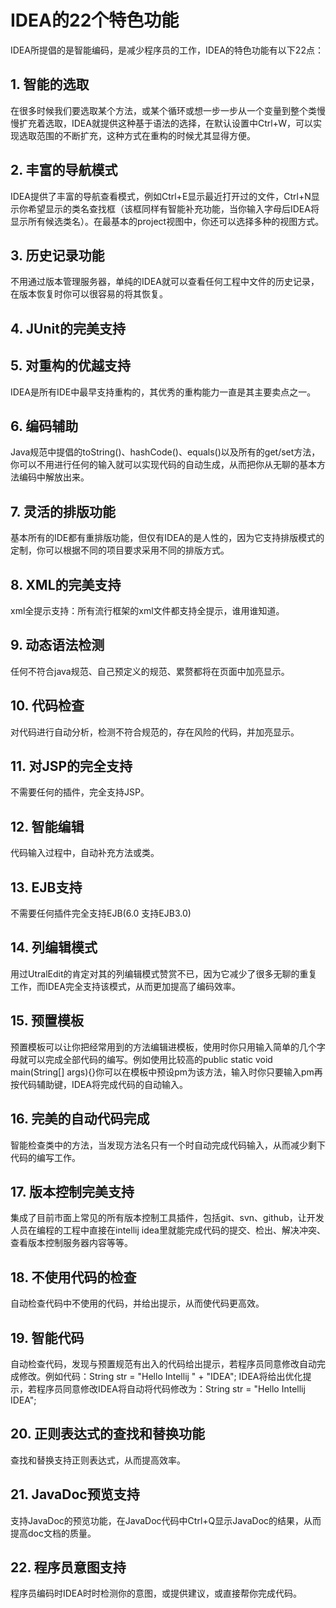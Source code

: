 # IDEA的22个特色功能

IDEA所提倡的是智能编码，是减少程序员的工作，IDEA的特色功能有以下22点：

## 1. 智能的选取

在很多时候我们要选取某个方法，或某个循环或想一步一步从一个变量到整个类慢慢扩充着选取，IDEA就提供这种基于语法的选择，在默认设置中Ctrl+W，可以实现选取范围的不断扩充，这种方式在重构的时候尤其显得方便。

## 2. 丰富的导航模式

IDEA提供了丰富的导航查看模式，例如Ctrl+E显示最近打开过的文件，Ctrl+N显示你希望显示的类名查找框（该框同样有智能补充功能，当你输入字母后IDEA将显示所有候选类名）。在最基本的project视图中，你还可以选择多种的视图方式。

## 3. 历史记录功能

不用通过版本管理服务器，单纯的IDEA就可以查看任何工程中文件的历史记录，在版本恢复时你可以很容易的将其恢复。

## 4. JUnit的完美支持

## 5. 对重构的优越支持

IDEA是所有IDE中最早支持重构的，其优秀的重构能力一直是其主要卖点之一。

## 6. 编码辅助

Java规范中提倡的toString()、hashCode()、equals()以及所有的get/set方法，你可以不用进行任何的输入就可以实现代码的自动生成，从而把你从无聊的基本方法编码中解放出来。

## 7. 灵活的排版功能

基本所有的IDE都有重排版功能，但仅有IDEA的是人性的，因为它支持排版模式的定制，你可以根据不同的项目要求采用不同的排版方式。

## 8. XML的完美支持

xml全提示支持：所有流行框架的xml文件都支持全提示，谁用谁知道。

## 9. 动态语法检测

任何不符合java规范、自己预定义的规范、累赘都将在页面中加亮显示。

## 10. 代码检查

对代码进行自动分析，检测不符合规范的，存在风险的代码，并加亮显示。

## 11. 对JSP的完全支持

不需要任何的插件，完全支持JSP。

## 12. 智能编辑

代码输入过程中，自动补充方法或类。

## 13. EJB支持

不需要任何插件完全支持EJB(6.0 支持EJB3.0)

## 14. 列编辑模式

用过UtralEdit的肯定对其的列编辑模式赞赏不已，因为它减少了很多无聊的重复工作，而IDEA完全支持该模式，从而更加提高了编码效率。

## 15. 预置模板

预置模板可以让你把经常用到的方法编辑进模板，使用时你只用输入简单的几个字母就可以完成全部代码的编写。例如使用比较高的public static void main(String[] args){}你可以在模板中预设pm为该方法，输入时你只要输入pm再按代码辅助键，IDEA将完成代码的自动输入。

## 16. 完美的自动代码完成

智能检查类中的方法，当发现方法名只有一个时自动完成代码输入，从而减少剩下代码的编写工作。

## 17. 版本控制完美支持

集成了目前市面上常见的所有版本控制工具插件，包括git、svn、github，让开发人员在编程的工程中直接在intellij idea里就能完成代码的提交、检出、解决冲突、查看版本控制服务器内容等等。

## 18. 不使用代码的检查

自动检查代码中不使用的代码，并给出提示，从而使代码更高效。

## 19. 智能代码

自动检查代码，发现与预置规范有出入的代码给出提示，若程序员同意修改自动完成修改。例如代码：String str = "Hello Intellij " + "IDEA"; IDEA将给出优化提示，若程序员同意修改IDEA将自动将代码修改为：String str = "Hello Intellij IDEA";

## 20. 正则表达式的查找和替换功能

查找和替换支持正则表达式，从而提高效率。

## 21. JavaDoc预览支持

支持JavaDoc的预览功能，在JavaDoc代码中Ctrl+Q显示JavaDoc的结果，从而提高doc文档的质量。

## 22. 程序员意图支持

程序员编码时IDEA时时检测你的意图，或提供建议，或直接帮你完成代码。
